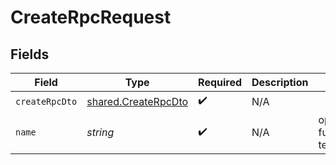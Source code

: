 # CreateRpcRequest


## Fields

| Field                                                             | Type                                                              | Required                                                          | Description                                                       | Example                                                           |
| ----------------------------------------------------------------- | ----------------------------------------------------------------- | ----------------------------------------------------------------- | ----------------------------------------------------------------- | ----------------------------------------------------------------- |
| `createRpcDto`                                                    | [shared.CreateRpcDto](../../../sdk/models/shared/createrpcdto.md) | :heavy_check_mark:                                                | N/A                                                               |                                                                   |
| `name`                                                            | *string*                                                          | :heavy_check_mark:                                                | N/A                                                               | optimism-functionnal-tests                                        |